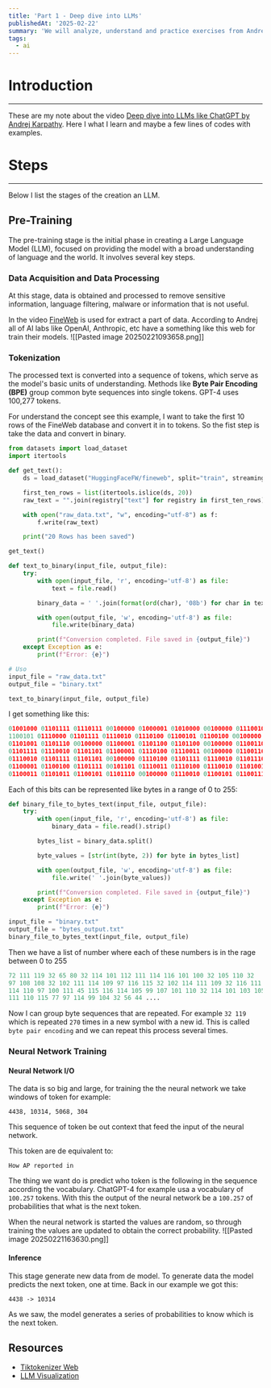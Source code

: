 ```yaml
---
title: 'Part 1 - Deep dive into LLMs'
publishedAt: '2025-02-22'
summary: 'We will analyze, understand and practice exercises from Andrej Karpathy video on LLMs.'
tags:
  - ai
---
```

# Introduction
---
These are my note about the video [Deep dive into LLMs like ChatGPT by Andrej Karpathy](https://www.youtube.com/watch?v=7xTGNNLPyMI&t=1430s&ab_channel=AndrejKarpathy). Here I what I learn and maybe a few lines of codes with examples.
# Steps
---
Below I list the stages of the creation an LLM.

## Pre-Training
The pre-training stage is the initial phase in creating a Large Language Model (LLM), focused on providing the model with a broad understanding of language and the world. It involves several key steps.

### **Data Acquisition and Data Processing**
At this stage, data is obtained and processed to remove sensitive information, language filtering, malware or information that is not useful.

In the video [FineWeb](https://huggingface.co/spaces/HuggingFaceFW/blogpost-fineweb-v1) is used for extract a part of data. According to Andrej all of AI labs like OpenAI, Anthropic, etc have a something like this web for train their models.
![[Pasted image 20250221093658.png]]
### Tokenization
The processed text is converted into a sequence of tokens, which serve as the model's basic units of understanding. Methods like **Byte Pair Encoding (BPE)** group common byte sequences into single tokens. GPT-4 uses 100,277 tokens.

For understand the concept see this example, I want to take the first 10 rows of the FineWeb database and convert it in to tokens. So the fist step is take the data and convert in binary.

```python
from datasets import load_dataset
import itertools

def get_text():
    ds = load_dataset("HuggingFaceFW/fineweb", split="train", streaming=True)

    first_ten_rows = list(itertools.islice(ds, 20))
    raw_text = "".join(registry["text"] for registry in first_ten_rows)

    with open("raw_data.txt", "w", encoding="utf-8") as f:
        f.write(raw_text)

    print("20 Rows has been saved")

get_text()
```

```python
def text_to_binary(input_file, output_file):
    try:
        with open(input_file, 'r', encoding='utf-8') as file:
            text = file.read()

        binary_data = ' '.join(format(ord(char), '08b') for char in text)

        with open(output_file, 'w', encoding='utf-8') as file:
            file.write(binary_data)

        print(f"Conversion completed. File saved in {output_file}")
    except Exception as e:
        print(f"Error: {e}")

# Uso
input_file = "raw_data.txt"
output_file = "binary.txt"

text_to_binary(input_file, output_file)
```

I get something like this:
```python
01001000 01101111 01110111 00100000 01000001 01010000 00100000 01110010
1100101 01110000 01101111 01110010 01110100 01100101 01100100 00100000
01101001 01101110 00100000 01100001 01101100 01101100 00100000 01100110
01101111 01110010 01101101 01100001 01110100 01110011 00100000 01100110
01110010 01101111 01101101 00100000 01110100 01101111 01110010 01101110
01100001 01100100 01101111 00101101 01110011 01110100 01110010 01101001
01100011 01101011 01100101 01101110 00100000 01110010 01100101 01100111 ....
```

Each of this bits can be represented like bytes in a range of 0 to 255:
```python
def binary_file_to_bytes_text(input_file, output_file):
    try:
        with open(input_file, 'r', encoding='utf-8') as file:
            binary_data = file.read().strip()

        bytes_list = binary_data.split()

        byte_values = [str(int(byte, 2)) for byte in bytes_list]

        with open(output_file, 'w', encoding='utf-8') as file:
            file.write(' '.join(byte_values))

        print(f"Conversion completed. File saved in {output_file}")
    except Exception as e:
        print(f"Error: {e}")

input_file = "binary.txt"
output_file = "bytes_output.txt"
binary_file_to_bytes_text(input_file, output_file)
```

Then we have a list of number where each of these numbers is in the rage between 0 to 255
```python
72 111 119 32 65 80 32 114 101 112 111 114 116 101 100 32 105 110 32
97 108 108 32 102 111 114 109 97 116 115 32 102 114 111 109 32 116 111
114 110 97 100 111 45 115 116 114 105 99 107 101 110 32 114 101 103 105
111 110 115 77 97 114 99 104 32 56 44 ....
```

Now I can group byte sequences that are repeated. For example `32 119` which is repeated `270` times in a new symbol with a new id. This is called `byte pair encoding` and we can repeat this process several times.

### Neural Network Training
#### Neural Network I/O
The data is so big and large, for training the the neural network we take windows of token for example:
```shell
4438, 10314, 5068, 304
```
This sequence of token be out context that feed the input of the neural network.

This token are de equivalent to:
```shell
How AP reported in
```

The thing we want do is predict who token is the following in the sequence according the vocabulary. ChatGPT-4 for example usa a vocabulary of `100.257` tokens. With this the output of the neural network be a `100.257` of probabilities that what is the next token.

When the neural network is started the values are random, so through training the values are updated to obtain the correct probability.
![[Pasted image 20250221163630.png]]

#### Inference 
This stage generate new data from de model. To generate data the model predicts the next token, one at time. Back in our example we got this:
```
4438 -> 10314
```
As we saw, the model generates a series of probabilities to know which is the next token.



## Resources
- [Tiktokenizer Web](https://tiktokenizer.vercel.app/)
- [LLM Visualization](https://bbycroft.net/llm)
